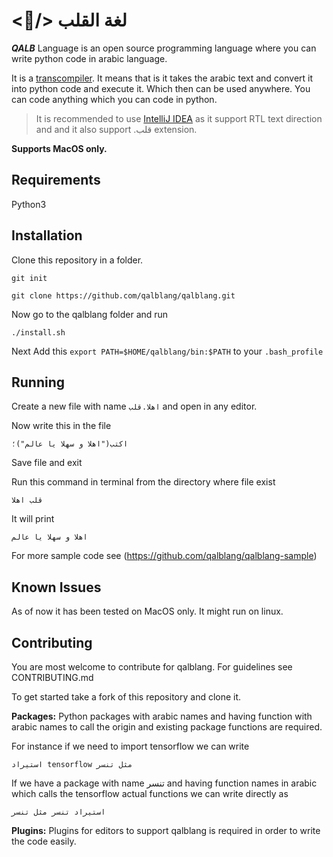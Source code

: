 # <:blue_heart:/> لغة القلب 

**_QALB_** Language is an open source programming language where you can write python code in arabic language.

It is a [transcompiler](https://en.wiktionary.org/wiki/transcompiler). 
It means that is it takes the arabic text and convert it into python code and execute it. 
Which then can be used anywhere. You can code anything which you can code in python.

> It is recommended to use [IntelliJ IDEA](https://www.jetbrains.com/idea/) as it support RTL text direction and and it also support .قلب extension. 

**Supports MacOS only.**

## Requirements

Python3


## Installation
Clone this repository in a folder.

`git init`

`git clone https://github.com/qalblang/qalblang.git`

Now go to the qalblang folder and run

`./install.sh`

Next Add this `export PATH=$HOME/qalblang/bin:$PATH` to your `.bash_profile`

## Running

Create a new file with name `اهلا.قلب` and open in any editor.

Now write this in the file

`اكتب("اهلا و سهلا يا عالم")؛`

Save file and exit

Run this command in terminal from the directory where file exist

`قلب اهلا`

It will print 

`اهلا و سهلا يا عالم`

For more sample code see (https://github.com/qalblang/qalblang-sample)

## Known Issues

As of now it has been tested on MacOS only. It might run on linux.

## Contributing

You are most welcome to contribute for qalblang.
For guidelines see CONTRIBUTING.md

To get started take a fork of this repository and clone it.

**Packages:** Python packages with arabic names and having function with arabic names to call the origin and existing package functions are required.

For instance if we need to import tensorflow we can write

`استيراد tensorflow مثل تنسر`

If we have a package with name تنسر and having function names in arabic 
which calls the tensorflow actual functions we can write directly as

`استيراد تنسر مثل تنسر`

**Plugins:** Plugins for editors to support qalblang is required in order to write the code easily.
